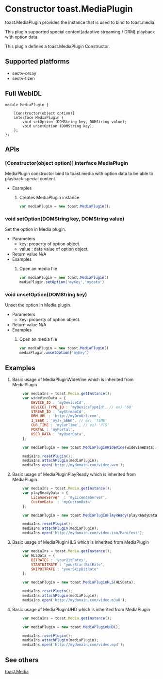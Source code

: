 # Constructor toast.MediaPlugin
toast.MediaPlugin provides the instance that is used to bind to toast.media

This plugin supported special content(adaptive streaming / DRM) playback with option data.

This plugin defines a toast.MediaPlugin Constructor.

## Supported platforms
* sectv-orsay
* sectv-tizen

## Full WebIDL
```WebIDL
module MediaPlugin {

	[Constructor(object option)]
	interface MediaPlugin {
		void setOption (DOMString key, DOMString value);
		void unsetOption (DOMString key);
	};
};
```

## APIs
### [Constructor(object option)] interface MediaPlugin
MediaPlugin constructor bind to toast.media with option data to be able to playback special content.

* Examples
	1. Creates MediaPlugin instance.

		```js
		var mediaPlugin = new toast.MediaPlugin();
		```

### void setOption(DOMString key, DOMString value)
Set the option in Media plugin.
* Parameters
	* key: property of option object.
	* value : data value of option object.
* Return value
	N/A
* Examples
	1. Open an media file

		```js
		var mediaPlugin = new toast.MediaPlugin()
		mediaPlugin.setOption('myKey','mydata')
		```

### void unsetOption(DOMString key)
Unset the option in Media plugin.
* Parameters
	* key: property of option object.
* Return value
	N/A
* Examples
	1. Open an media file

		```js
		var mediaPlugin = new toast.MediaPlugin()
		mediaPlugin.unsetOption('myKey')
		```

## Examples
1. Basic usage of MediaPluginWideVine which is inherited from MediaPlugin

```js
		var mediaIns = toast.Media.getInstance();
		var wideVineData = {
			DEVICE_ID : 'myDeviceId', 
			DEVICET_TYPE_ID : 'myDeviceTypeId', // ex) '60'
			STREAM_ID : 'myStreamId',
			DRM_URL : 'http://myDrmUrl.com',
			I_SEEK : 'myI\_SEEK', // ex) 'TIME'
			CUR_TIME : 'myCurTime', // ex) 'PTS'
			PORTAL : 'myPortal',
			USER_DATA : 'myUserData',
		};

		var mediaPlugin = new toast.MediaPluginWideVine(wideVineData);

		mediaIns.resetPlugin();
		mediaIns.attachPlugin(mediaPlugin);
		mediaIns.open('http://mydomain.com/video.wvm');
```

2. Basic usage of MediaPluginPlayReady which is inherited from MediaPlugin

```js
		var mediaIns = toast.Media.getInstance();
		var playReadyData = {
			LicenseServer  : 'myLicenseServer',
			CustomData  : 'myCustomData'
		};

		var mediaPlugin = new toast.MediaPluginPlayReady(playReadyData);

		mediaIns.resetPlugin();
		mediaIns.attachPlugin(mediaPlugin);
		mediaIns.open('http://mydomain.com/video.ism/Manifest');
```

3. Basic usage of MediaPluginHLS which is inherited from MediaPlugin

```js
		var mediaIns = toast.Media.getInstance();
		var HLSData = {
			BITRATES : 'yourBitRates',
			STARTBITRATE : "yourStartBitRate",
			SKIPBITRATE : "yourSkipBitRate"
		};

		var mediaPlugin = new toast.MediaPluginHLS(HLSData);

		mediaIns.resetPlugin();
		mediaIns.attachPlugin(mediaPlugin);
		mediaIns.open('http://mydomain.com/video.m3u8');
```

4. Basic usage of MediaPluginUHD which is inherited from MediaPlugin

```js
		var mediaIns = toast.Media.getInstance();

		var mediaPlugin = new toast.MediaPluginUHD();

		mediaIns.resetPlugin();
		mediaIns.attachPlugin(mediaPlugin);
		mediaIns.open('http://mydomain.com/video.mp4');
```

## See others
[toast.Media](toast.Media.md)
